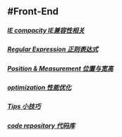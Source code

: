 #Front-End
---
#####	[IE compacity	IE兼容性相关](https://github.com/LittleChell/frontEnd/tree/master/approach/IE%20compacity.md)

#####	[Regular Expression	正则表达式](https://github.com/LittleChell/front-end/tree/master/docs/regexp.md)

#####	[Position & Measurement	位置与宽高](https://github.com/LittleChell/frontEnd/tree/master/docs/measurement.md)

#####	[optimization	性能优化](https://github.com/LittleChell/frontEnd/tree/master/docs/optimization.md)

#####	[Tips	小技巧](https://github.com/LittleChell/front-end/tree/master/docs/tips.md)

#####	[code repository	代码库](https://github.com/LittleChell/frontEnd/tree/master/code/codes.md)
